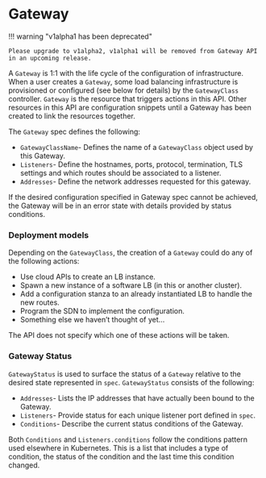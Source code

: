 # Gateway

!!! warning "v1alpha1 has been deprecated"

    Please upgrade to v1alpha2, v1alpha1 will be removed from Gateway API
    in an upcoming release.


A `Gateway` is 1:1 with the life cycle of the configuration of infrastructure.
When a user creates a `Gateway`, some load balancing infrastructure is
provisioned or configured (see below for details) by the `GatewayClass`
controller. `Gateway` is the resource that triggers actions in this API. Other
resources in this API are configuration snippets until a Gateway has been
created to link the resources together.

The `Gateway` spec defines the following:

*   `GatewayClassName`- Defines the name of a `GatewayClass` object used by
    this Gateway.
*   `Listeners`-  Define the hostnames, ports, protocol, termination, TLS
    settings and which routes should be associated to a listener.
*   `Addresses`- Define the network addresses requested for this gateway.

If the desired configuration specified in Gateway spec cannot be achieved, the
Gateway will be in an error state with details provided by status conditions.

### Deployment models

Depending on the `GatewayClass`, the creation of a `Gateway` could do any of
the following actions:

* Use cloud APIs to create an LB instance.
* Spawn a new instance of a software LB (in this or another cluster).
* Add a configuration stanza to an already instantiated LB to handle the new
  routes.
* Program the SDN to implement the configuration.
* Something else we haven’t thought of yet...

The API does not specify which one of these actions will be taken.

### Gateway Status

`GatewayStatus` is used to surface the status of a `Gateway` relative to the
desired state represented in `spec`. `GatewayStatus` consists of the following:

- `Addresses`- Lists the IP addresses that have actually been bound to the
  Gateway.
- `Listeners`- Provide status for each unique listener port defined in `spec`.
- `Conditions`- Describe the current status conditions of the Gateway.  

Both `Conditions` and `Listeners.conditions` follow the conditions pattern used
elsewhere in Kubernetes. This is a list that includes a type of condition, the
status of the condition and the last time this condition changed.
